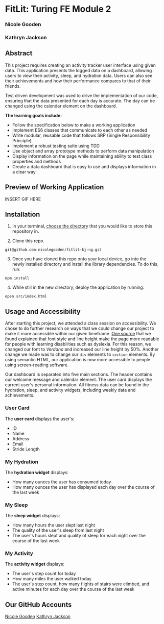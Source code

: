 # FitLit: Turing FE Module 2
### Nicole Gooden
### Kathryn Jackson

## Abstract

This project requires creating an activity tracker user interface using given data. This application presents the logged data on a dashboard, allowing users to view their activity, sleep, and hydration data. Users can also see their achievements and how their performance compares to that of their friends.

Test driven development was used to drive the implementation of our code, ensuring that the data presented for each day is accurate. The day can be changed using the calendar element on the dashboard.

**The learning goals include:**
* Follow the specification below to make a working application
* Implement ES6 classes that communicate to each other as needed
* Write modular, reusable code that follows SRP (Single Responsibility Principle)
* Implement a robust testing suite using TDD
* Use object and array prototype methods to perform data manipulation
* Display information on the page while maintaining ability to test class properties and methods
* Create a data dashboard that is easy to use and displays information in a clear way


## Preview of Working Application
INSERT GIF HERE

## Installation
1. In your terminal, [choose the directory](https://www.git-tower.com/learn/git/ebook/en/command-line/appendix/command-line-101#:~:text=To%20change%20this%20current%20working,%24%20cd%20..) that you would like to store this repository in.

2. Clone this repo.
```
git@github.com:nicolegooden/fitlit-kj-ng.git
```

3. Once you have cloned this repo onto your local device, go into the newly installed directory and install the library dependencies. To do this, run:
```
npm install
```
4. While still in the new directory, deploy the application by running:
```
open src/index.html
```

## Usage and Accessibility
After starting this project, we attended a class session on accessibility. We chose to do further research on ways that we could change our project to make it more accessible within our given timeframe. [One source](http://dyslexiahelp.umich.edu/sites/default/files/good_fonts_for_dyslexia_study.pdf) that we found explained that font style and line height make the page more readable for people with learning disabilities such as dyslexia. For this reason, we changed our font to _Verdana_ and increased our line height by 50%. Another change we made was to change our `div` elements to `section` elements. By using semantic HTML, our application is now more accessible to people using screen-reading software.

Our dashboard is separated into five main sections. The header contains our welcome message and calendar element. The user card displays the current user's personal information. All fitness data can be found in the hydration, sleep, and activity widgets, including weekly data and achievements.

### User Card

The **user card** displays the user's:
* ID
* Name
* Address
* Email
* Stride Length

### My Hydration

The **hydration widget** displays:
* How many ounces the user has consumed today
* How many ounces the user has displayed each day over the course of the last week

### My Sleep

The **sleep widget** displays:
* How many hours the user slept last night
* The quality of the user's sleep from last night
* The user's hours slept and quality of sleep for each night over the course of the last week

### My Activity
The **activity widget**  displays:
* The user's step count for today
* How many miles the user walked today
* The user's step count, how many flights of stairs were climbed, and active minutes for each day over the course of the last week

## Our GitHub Accounts
[Nicole Gooden](https://github.com/nicolegooden)
[Kathryn Jackson](https://github.com/kathrynljackson)

